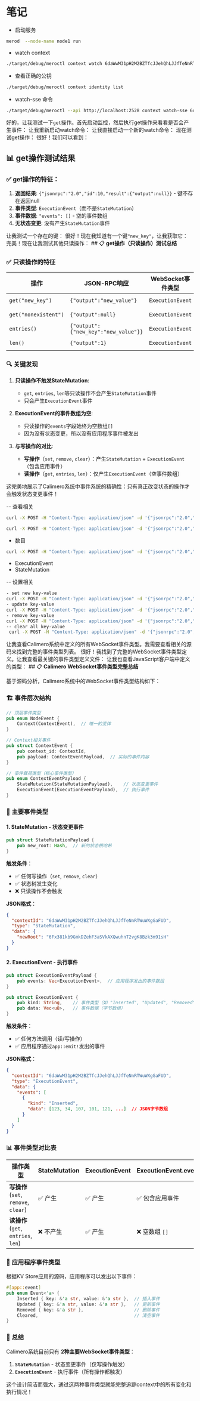 # 笔记

- 启动服务

```bash
merod  --node-name node1 run
```

- watch context
```bash
./target/debug/meroctl context watch 6daWwM31pH2M2BZTfcJJehQhLJJfTeNnRTWuWXgGaFUD
```

- 查看正确的公钥
```bash
./target/debug/meroctl context identity list 
```

- watch-sse 命令
```bash
./target/debug/meroctl --api http://localhost:2528 context watch-sse 6daWwM31pH2M2BZTfcJJehQhLJJfTeNnRTWuWXgGaFUD 
```


好的，让我测试一下`get`操作。首先启动监控，然后执行get操作来看看是否会产生事件： 让我重新启动watch命令： 让我直接启动一个新的watch命令： 现在测试get操作： 很好！我们可以看到：

## 📊 **get操作测试结果**

### ✅ **get操作的特征**：
1. **返回结果**: `{"jsonrpc":"2.0","id":10,"result":{"output":null}}` - 键不存在返回null
2. **事件类型**: `ExecutionEvent`（而不是`StateMutation`）
3. **事件数据**: `"events": []` - 空的事件数组
4. **无状态变更**: 没有产生`StateMutation`事件

让我测试一个存在的键： 很好！现在我知道有一个键`"new_key"`，让我获取它： 完美！现在让我测试其他只读操作： ## 📋 **get操作（只读操作）测试总结**

### ✅ **只读操作的特征**

| 操作 | JSON-RPC响应 | WebSocket事件类型 | 事件数据 | StateMutation |
|------|-------------|-----------------|---------|---------------|
| `get("new_key")` | `{"output":"new_value"}` | `ExecutionEvent` | `"events": []` | ❌ 无 |
| `get("nonexistent")` | `{"output":null}` | `ExecutionEvent` | `"events": []` | ❌ 无 |
| `entries()` | `{"output":{"new_key":"new_value"}}` | `ExecutionEvent` | `"events": []` | ❌ 无 |
| `len()` | `{"output":1}` | `ExecutionEvent` | `"events": []` | ❌ 无 |

### 🔍 **关键发现**

1. **只读操作不触发StateMutation**:
    - `get`, `entries`, `len`等只读操作不会产生`StateMutation`事件
    - 只会产生`ExecutionEvent`事件

2. **ExecutionEvent的事件数组为空**:
    - 只读操作的`events`字段始终为空数组`[]`
    - 因为没有状态变更，所以没有应用程序事件被发出

3. **与写操作的对比**:
    - **写操作**（`set`, `remove`, `clear`）：产生`StateMutation` + `ExecutionEvent`（包含应用事件）
    - **读操作**（`get`, `entries`, `len`）：仅产生`ExecutionEvent`（空事件数组）

这完美地展示了Calimero系统中事件系统的精确性：只有真正改变状态的操作才会触发状态变更事件！

-- 查看相关
```bash
curl -X POST -H "Content-Type: application/json" -d '{"jsonrpc":"2.0","method":"execute","params":{"contextId":"6daWwM31pH2M2BZTfcJJehQhLJJfTeNnRTWuWXgGaFUD","method":"get","argsJson":["new_key"],"executorPublicKey":"3pNBJqiG5Hzu7mLg8MN2a2Qj6jNfo5NvzcBmXCmniu95"},"id":1}' http://localhost:2528/jsonrpc

curl -X POST -H "Content-Type: application/json" -d '{"jsonrpc":"2.0","method":"execute","params":{"contextId":"6daWwM31pH2M2BZTfcJJehQhLJJfTeNnRTWuWXgGaFUD","method":"get","argsJson":["new_key"],"executorPublicKey":"3pNBJqiG5Hzu7mLg8MN2a2Qj6jNfo5NvzcBmXCmniu95"},"id":12}' http://localhost:2528/jsonrpc
```

- 数目
```bash
curl -X POST -H "Content-Type: application/json" -d '{"jsonrpc":"2.0","method":"execute","params":{"contextId":"6daWwM31pH2M2BZTfcJJehQhLJJfTeNnRTWuWXgGaFUD","method":"len","argsJson":[],"executorPublicKey":"3pNBJqiG5Hzu7mLg8MN2a2Qj6jNfo5NvzcBmXCmniu95"},"id":13}' http://localhost:2528/jsonrpc
```

- ExecutionEvent
- StateMutation

-- 设置相关
```bash
- set new key-value
curl -X POST -H "Content-Type: application/json" -d '{"jsonrpc":"2.0","method":"execute","params":{"contextId":"6daWwM31pH2M2BZTfcJJehQhLJJfTeNnRTWuWXgGaFUD","method":"set","argsJson":["new_key","new_value"],"executorPublicKey":"3pNBJqiG5Hzu7mLg8MN2a2Qj6jNfo5NvzcBmXCmniu95"},"id":3}' http://localhost:2528/jsonrpc
- update key-value
curl -X POST -H "Content-Type: application/json" -d '{"jsonrpc":"2.0","method":"execute","params":{"contextId":"6daWwM31pH2M2BZTfcJJehQhLJJfTeNnRTWuWXgGaFUD","method":"set","argsJson":["new_key","updated_value"],"executorPublicKey":"3pNBJqiG5Hzu7mLg8MN2a2Qj6jNfo5NvzcBmXCmniu95"},"id":4}' http://localhost:2528/jsonrpc
- remove key-value
curl -X POST -H "Content-Type: application/json" -d '{"jsonrpc":"2.0","method":"execute","params":{"contextId":"6daWwM31pH2M2BZTfcJJehQhLJJfTeNnRTWuWXgGaFUD","method":"remove","argsJson":["new_key"],"executorPublicKey":"3pNBJqiG5Hzu7mLg8MN2a2Qj6jNfo5NvzcBmXCmniu95"},"id":5}' http://localhost:2528/jsonrpc
-- clear all key-value
 curl -X POST -H "Content-Type: application/json" -d '{"jsonrpc":"2.0","method":"execute","params":{"contextId":"6daWwM31pH2M2BZTfcJJehQhLJJfTeNnRTWuWXgGaFUD","method":"clear","argsJson":[],"executorPublicKey":"3pNBJqiG5Hzu7mLg8MN2a2Qj6jNfo5NvzcBmXCmniu95"},"id":3}' 
```



让我查看Calimero系统中定义的所有WebSocket事件类型。我需要查看相关的源码来找到完整的事件类型列表。 很好！我找到了完整的WebSocket事件类型定义。让我查看最关键的事件类型定义文件： 让我也查看JavaScript客户端中定义的类型： ## 📋 **Calimero WebSocket事件类型完整总结**

基于源码分析，Calimero系统中的WebSocket事件类型结构如下：

### 🏗️ **事件层次结构**

```rust
// 顶层事件类型
pub enum NodeEvent {
    Context(ContextEvent),  // 唯一的变体
}

// Context相关事件
pub struct ContextEvent {
    pub context_id: ContextId,
    pub payload: ContextEventPayload,  // 实际的事件内容
}

// 事件载荷类型（核心事件类型）
pub enum ContextEventPayload {
    StateMutation(StateMutationPayload),    // 状态变更事件
    ExecutionEvent(ExecutionEventPayload),  // 执行事件
}
```

### 🎯 **主要事件类型**

#### **1. StateMutation** - 状态变更事件
```rust
pub struct StateMutationPayload {
    pub new_root: Hash,  // 新的状态根哈希
}
```

**触发条件**：
- ✅ 任何写操作（`set`, `remove`, `clear`）
- ✅ 状态树发生变化
- ❌ 只读操作不会触发

**JSON格式**：
```json
{
  "contextId": "6daWwM31pH2M2BZTfcJJehQhLJJfTeNnRTWuWXgGaFUD",
  "type": "StateMutation",
  "data": {
    "newRoot": "6Fx381kb9GmkDZehF3aSVkAXQwuhnT2vgK8Bzk3m91sH"
  }
}
```

#### **2. ExecutionEvent** - 执行事件
```rust
pub struct ExecutionEventPayload {
    pub events: Vec<ExecutionEvent>,  // 应用程序发出的事件数组
}

pub struct ExecutionEvent {
    pub kind: String,    // 事件类型（如 "Inserted", "Updated", "Removed"）
    pub data: Vec<u8>,   // 事件数据（字节数组）
}
```

**触发条件**：
- ✅ 任何方法调用（读/写操作）
- ✅ 应用程序通过`app::emit!`发出的事件

**JSON格式**：
```json
{
  "contextId": "6daWwM31pH2M2BZTfcJJehQhLJJfTeNnRTWuWXgGaFUD",
  "type": "ExecutionEvent", 
  "data": {
    "events": [
      {
        "kind": "Inserted",
        "data": [123, 34, 107, 101, 121, ...]  // JSON字节数组
      }
    ]
  }
}
```

### 📊 **事件类型对比表**

| 操作类型 | StateMutation | ExecutionEvent | ExecutionEvent.events |
|---------|---------------|----------------|----------------------|
| **写操作** (`set`, `remove`, `clear`) | ✅ 产生 | ✅ 产生 | ✅ 包含应用事件 |
| **读操作** (`get`, `entries`, `len`) | ❌ 不产生 | ✅ 产生 | ❌ 空数组 `[]` |

### 🔧 **应用程序事件类型**

根据KV Store应用的源码，应用程序可以发出以下事件：

```rust
#[app::event]
pub enum Event<'a> {
    Inserted { key: &'a str, value: &'a str },  // 插入事件
    Updated { key: &'a str, value: &'a str },   // 更新事件
    Removed { key: &'a str },                   // 删除事件
    Cleared,                                    // 清空事件
}
```

### 🌟 **总结**

Calimero系统目前只有 **2种主要WebSocket事件类型**：

1. **`StateMutation`** - 状态变更事件（仅写操作触发）
2. **`ExecutionEvent`** - 执行事件（所有操作都触发）

这个设计简洁而强大，通过这两种事件类型就能完整追踪context中的所有变化和执行情况！